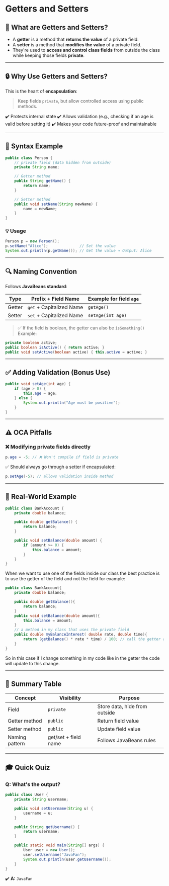 # Getters and Setters

## 🧠 What are Getters and Setters?

- A **getter** is a method that **returns the value** of a private field.
- A **setter** is a method that **modifies the value** of a private field.
- They're used to **access and control class fields** from outside the class while keeping those fields **private**.

---

## 🔒 Why Use Getters and Setters?

This is the heart of **encapsulation**:

> Keep fields `private`, but allow controlled access using public methods.

✔️ Protects internal state
✔️ Allows validation (e.g., checking if an age is valid before setting it)
✔️ Makes your code future-proof and maintainable

---

## 🧱 Syntax Example

```java
public class Person {
    // private field (data hidden from outside)
    private String name;

    // Getter method
    public String getName() {
        return name;
    }

    // Setter method
    public void setName(String newName) {
        name = newName;
    }
}
```

### 💡 Usage

```java
Person p = new Person();
p.setName("Alice");              // Set the value
System.out.println(p.getName()); // Get the value → Output: Alice
```

---

## 🔍 Naming Convention

Follows **JavaBeans standard**:

| Type   | Prefix + Field Name        | Example for field `age` |
| ------ | -------------------------- | ------------------------- |
| Getter | `get` + Capitalized Name | `getAge()`              |
| Setter | `set` + Capitalized Name | `setAge(int age)`       |

> ✅ If the field is boolean, the getter can also be `isSomething()`
> Example:

```java
private boolean active;
public boolean isActive() { return active; }
public void setActive(boolean active) { this.active = active; }
```

---

## ✅ Adding Validation (Bonus Use)

```java
public void setAge(int age) {
    if (age > 0) {
        this.age = age;
    } else {
        System.out.println("Age must be positive");
    }
}
```

---

## ⚠️ OCA Pitfalls

### ❌ Modifying private fields directly

```java
p.age = -5; // ❌ Won't compile if field is private
```

✅ Should always go through a setter if encapsulated:

```java
p.setAge(-5); // allows validation inside method
```

---

## 🧪 Real-World Example

```java
public class BankAccount {
    private double balance;

    public double getBalance() {
        return balance;
    }

    public void setBalance(double amount) {
        if (amount >= 0) {
            this.balance = amount;
        }
    }
}
```

When we want to use one of the fields inside our class the best practice is to use the getter of the field and not the field for example:

```java
public class BankAccount{
    private double balance;

    public double getBalance(){
        return balance;
    }
    public void setBalance(double amount){
        this.balance = amount;
    }
    // a method in my class that uses the private field
    public double myBalanceInterest( double rate, double time){
        return (getBalance() * rate * time) / 100; // call the getter and not the field directly
    }
}
```

So in this case if I change something in my code like in the getter the code will update to this change.

---

## 📌 Summary Table

| Concept        | Visibility           | Purpose                       |
| -------------- | -------------------- | ----------------------------- |
| Field          | `private`          | Store data, hide from outside |
| Getter method  | `public`           | Return field value            |
| Setter method  | `public`           | Update field value            |
| Naming pattern | get/set + field name | Follows JavaBeans rules       |

---

## 🎓 Quick Quiz

### Q: What's the output?

```java
public class User {
    private String username;

    public void setUsername(String u) {
        username = u;
    }

    public String getUsername() {
        return username;
    }

    public static void main(String[] args) {
        User user = new User();
        user.setUsername("JavaFan");
        System.out.println(user.getUsername());
    }
}
```

✔️ **A:** `JavaFan`
